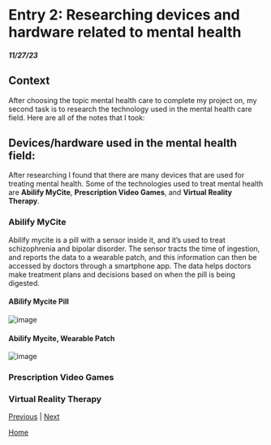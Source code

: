 # Entry 2: Researching devices and hardware related to mental health
##### 11/27/23

## Context
After choosing the topic mental health care to complete my project on, my second task is to research the technology used in the mental health care field. Here are all of the notes that I took:

## Devices/hardware used in the mental health field:

After researching I found that there are many devices that are used for treating mental health. Some of the technologies used to treat mental health are **Abilify MyCite**, **Prescription Video Games**, and **Virtual Reality Therapy**.

### Abilify MyCite
Abilify mycite is a pill with a sensor inside it, and it’s used to treat schizophrenia and bipolar disorder. The sensor tracts the time of ingestion, and reports the data to a wearable patch, and this information can then be accessed by doctors through a smartphone app. The data helps doctors make treatment plans and decisions based on when the pill is being digested.

#### ABilify Mycite Pill
![image](https://github.com/kosall5220/sep10-freedom-project/assets/146866846/18d91fd0-542c-481b-87ec-99e44b410d3a)


#### Abilify Mycite, Wearable Patch
![image](https://github.com/kosall5220/sep10-freedom-project/assets/146866846/3470c357-30da-4229-b411-ada597cc46e3)



### Prescription Video Games

### Virtual Reality Therapy

[Previous](entry01.md) | [Next](entry03.md)

[Home](../README.md)
